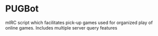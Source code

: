 PUGBot
======

mIRC script which facilitates pick-up games used for organized play of online games. Includes multiple server query features
